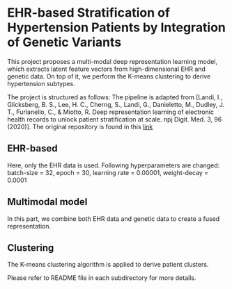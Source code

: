 # EHR-based Stratification of Hypertension Patients by Integration of Genetic Variants
This project proposes a multi-modal deep representation learning model, which extracts latent feature vectors from high-dimensional EHR and genetic data. On top of it, we perform the K-means clustering to derive hypertension subtypes.

The project is structured as follows:
The pipeline is adapted from [Landi, I., Glicksberg, B. S., Lee, H. C., Cherng, S., Landi, G., Danieletto, M., Dudley, J. T., Furlanello, C., & Miotto, R. Deep representation learning of electronic health records to unlock patient stratification at scale. npj Digit. Med. 3, 96 (2020)]. The original repository is found in this [link](https://github.com/landiisotta/convae_architecture)


## EHR-based 
Here, only the EHR data is used.
Following hyperparameters are changed: batch-size = 32, epoch = 30, learning rate = 0.00001, weight-decay = 0.0001


## Multimodal model
In this part, we combine both EHR data and genetic data to create a fused representation.


## Clustering
The K-means clustering algorithm is applied to derive patient clusters.

Please refer to README file in each subdirectory for more details.
